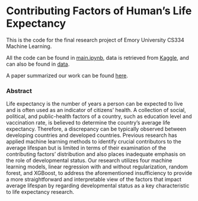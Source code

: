 # Contributing Factors of Human’s Life Expectancy

This is the code for the final research project of Emory University CS334 Machine Learning.

All the code can be found in [main.ipynb](), data is retrieved from [Kaggle](https://www.kaggle.com/datasets/kumarajarshi/life-expectancy-who), and can also be found in [data]().

A paper summarized our work can be found [here]().

### Abstract

Life expectancy is the number of years a person can be expected to live and is often used as an indicator of citizens’ health. A collection of social, political, and public-health factors of a country, such as education level and vaccination rate, is believed to determine the country’s average life expectancy. Therefore, a discrepancy can be typically observed between developing countries and developed countries. Previous research has applied machine learning methods to identify crucial contributors to the average lifespan but is limited in terms of their examination of the contributing factors’ distribution and also places inadequate emphasis on the role of developmental status. Our research utilizes four machine learning models, linear regression with and without regularization, random forest, and XGBoost, to address the aforementioned insufficiency to provide a more straightforward and interpretable view of the factors that impact average lifespan by regarding developmental status as a key characteristic to life expectancy research.